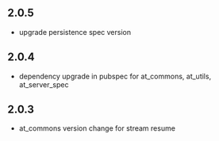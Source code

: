 ## 2.0.5
- upgrade persistence spec version
## 2.0.4
- dependency upgrade in pubspec for at_commons, at_utils, at_server_spec
## 2.0.3
- at_commons version change for stream resume
